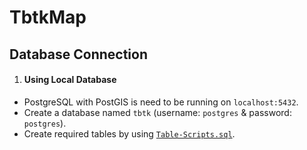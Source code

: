 # TbtkMap

## Database Connection

1. #### Using Local Database
- PostgreSQL with PostGIS is need to be running on `localhost:5432`.
- Create a database named `tbtk` (username: `postgres` & password: `postgres`).
- Create required tables by using [`Table-Scripts.sql`](Database/Table-Scripts.sql).